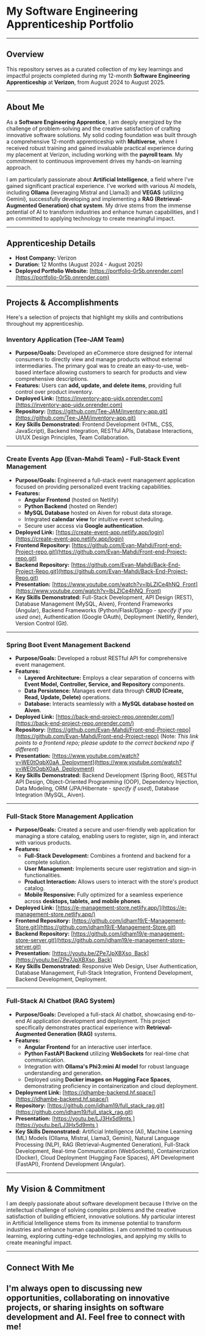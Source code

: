 # **My Software Engineering Apprenticeship Portfolio**

---

## **Overview**

This repository serves as a curated collection of my key learnings and impactful projects completed during my 12-month **Software Engineering Apprenticeship** at **Verizon**, from August 2024 to August 2025.

---

## **About Me**

As a **Software Engineering Apprentice**, I am deeply energized by the challenge of problem-solving and the creative satisfaction of crafting innovative software solutions. My solid coding foundation was built through a comprehensive 12-month apprenticeship with **Multiverse**, where I received robust training and gained invaluable practical experience during my placement at Verizon, including working with the **payroll team**. My commitment to continuous improvement drives my hands-on learning approach.

I am particularly passionate about **Artificial Intelligence**, a field where I've gained significant practical experience. I've worked with various AI models, including **Ollama** (leveraging Mistral and Llama3) and **VEGAS** (utilizing Gemini), successfully developing and implementing a **RAG (Retrieval-Augmented Generation) chat system**. My drive stems from the immense potential of AI to transform industries and enhance human capabilities, and I am committed to applying technology to create meaningful impact.

---

## **Apprenticeship Details**

* **Host Company:** Verizon
* **Duration:** 12 Months (August 2024 - August 2025)
* **Deployed Portfolio Website:** [https://portfolio-0r5b.onrender.com](https://portfolio-0r5b.onrender.com)

---

## **Projects & Accomplishments**

Here's a selection of projects that highlight my skills and contributions throughout my apprenticeship.

### **Inventory Application (Tee-JAM Team)**

* **Purpose/Goals:** Developed an eCommerce store designed for internal consumers to directly view and manage products without external intermediaries. The primary goal was to create an easy-to-use, web-based interface allowing customers to search for products and view comprehensive descriptions.
* **Features:** Users can **add, update, and delete items**, providing full control over product inventory.
* **Deployed Link:** [https://inventory-app-ujdx.onrender.com](https://inventory-app-ujdx.onrender.com)
* **Repository:** [https://github.com/Tee-JAM/inventory-app.git](https://github.com/Tee-JAM/inventory-app.git)
* **Key Skills Demonstrated:** Frontend Development (HTML, CSS, JavaScript), Backend Integration, RESTful APIs, Database Interactions, UI/UX Design Principles, Team Collaboration.

---

### **Create Events App (Evan-Mahdi Team) - Full-Stack Event Management**

* **Purpose/Goals:** Engineered a full-stack event management application focused on providing personalized event tracking capabilities.
* **Features:**
    * **Angular Frontend** (hosted on Netlify)
    * **Python Backend** (hosted on Render)
    * **MySQL Database** hosted on Aiven for robust data storage.
    * Integrated **calendar view** for intuitive event scheduling.
    * Secure user access via **Google authentication**.
* **Deployed Link:** [https://create-event-app.netlify.app/login](https://create-event-app.netlify.app/login)
* **Frontend Repository:** [https://github.com/Evan-Mahdi/Front-end-Project-repo.git](https://github.com/Evan-Mahdi/Front-end-Project-repo.git)
* **Backend Repository:** [https://github.com/Evan-Mahdi/Back-End-Project-Repo.git](https://github.com/Evan-Mahdi/Back-End-Project-Repo.git)
* **Presentation:** [https://www.youtube.com/watch?v=lbLZICe4hNQ  Front](https://www.youtube.com/watch?v=lbLZICe4hNQ  Front)
* **Key Skills Demonstrated:** Full-Stack Development, API Design (REST), Database Management (MySQL, Aiven), Frontend Frameworks (Angular), Backend Frameworks (Python/Flask/Django - *specify if you used one*), Authentication (Google OAuth), Deployment (Netlify, Render), Version Control (Git).

---

### **Spring Boot Event Management Backend**

* **Purpose/Goals:** Developed a robust RESTful API for comprehensive event management.
* **Features:**
    * **Layered Architecture:** Employs a clear separation of concerns with **Event Model, Controller, Service, and Repository** components.
    * **Data Persistence:** Manages event data through **CRUD (Create, Read, Update, Delete)** operations.
    * **Database:** Interacts seamlessly with a **MySQL database hosted on Aiven**.
* **Deployed Link:** [https://back-end-project-repo.onrender.com/](https://back-end-project-repo.onrender.com/)
* **Repository:** [https://github.com/Evan-Mahdi/Front-end-Project-repo](https://github.com/Evan-Mahdi/Front-end-Project-repo) (Note: *This link points to a frontend repo; please update to the correct backend repo if different*)
* **Presentation:** [https://www.youtube.com/watch?v=WE0tOqbX0aA  Deployment](https://www.youtube.com/watch?v=WE0tOqbX0aA  Deployment)
* **Key Skills Demonstrated:** Backend Development (Spring Boot), RESTful API Design, Object-Oriented Programming (OOP), Dependency Injection, Data Modeling, ORM (JPA/Hibernate - *specify if used*), Database Integration (MySQL, Aiven).

---

### **Full-Stack Store Management Application**

* **Purpose/Goals:** Created a secure and user-friendly web application for managing a store catalog, enabling users to register, sign in, and interact with various products.
* **Features:**
    * **Full-Stack Development:** Combines a frontend and backend for a complete solution.
    * **User Management:** Implements secure user registration and sign-in functionalities.
    * **Product Interaction:** Allows users to interact with the store's product catalog.
    * **Mobile Responsive:** Fully optimized for a seamless experience across **desktops, tablets, and mobile phones**.
* **Deployed Link:** [https://e-management-store.netlify.app/](https://e-management-store.netlify.app/)
* **Frontend Repository:** [https://github.com/idham19/E-Management-Store.git](https://github.com/idham19/E-Management-Store.git)
* **Backend Repository:** [https://github.com/idham19/e-management-store-server.git](https://github.com/idham19/e-management-store-server.git)
* **Presentation:** [https://youtu.be/ZPe7JpXBXso  Back](https://youtu.be/ZPe7JpXBXso  Back)
* **Key Skills Demonstrated:** Responsive Web Design, User Authentication, Database Management, Full-Stack Integration, Frontend Development, Backend Development, Deployment.

---

### **Full-Stack AI Chatbot (RAG System)**

* **Purpose/Goals:** Developed a full-stack AI chatbot, showcasing end-to-end AI application development and deployment. This project specifically demonstrates practical experience with **Retrieval-Augmented Generation (RAG)** systems.
* **Features:**
    * **Angular Frontend** for an interactive user interface.
    * **Python FastAPI Backend** utilizing **WebSockets** for real-time chat communication.
    * Integration with **Ollama's Phi3:mini AI model** for robust language understanding and generation.
    * Deployed using **Docker images on Hugging Face Spaces**, demonstrating proficiency in containerization and cloud deployment.
* **Deployment Link:** [https://idhambe-backend.hf.space/](https://idhambe-backend.hf.space/)
* **Repository:** [https://github.com/idham19/full_stack_rag.git](https://github.com/idham19/full_stack_rag.git)
* **Presentation:** [https://youtu.be/LJ3Hx5d9mts ](https://youtu.be/LJ3Hx5d9mts )
* **Key Skills Demonstrated:** Artificial Intelligence (AI), Machine Learning (ML) Models (Ollama, Mistral, Llama3, Gemini), Natural Language Processing (NLP), RAG (Retrieval-Augmented Generation), Full-Stack Development, Real-time Communication (WebSockets), Containerization (Docker), Cloud Deployment (Hugging Face Spaces), API Development (FastAPI), Frontend Development (Angular).

---

## **My Vision & Commitment**

I am deeply passionate about software development because I thrive on the intellectual challenge of solving complex problems and the creative satisfaction of building efficient, innovative solutions. My particular interest in Artificial Intelligence stems from its immense potential to transform industries and enhance human capabilities. I am committed to continuous learning, exploring cutting-edge technologies, and applying my skills to create meaningful impact.

---

## **Connect With Me**

I'm always open to discussing new opportunities, collaborating on innovative projects, or sharing insights on software development and AI. Feel free to connect with me!
---